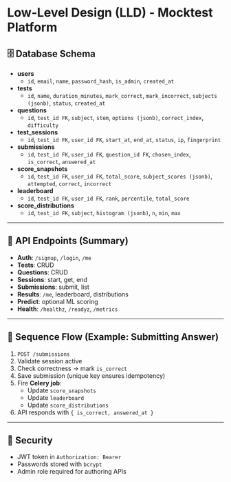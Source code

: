 # Low-Level Design (LLD) - Mocktest Platform

## 🗄️ Database Schema

- **users**
  - `id`, `email`, `name`, `password_hash`, `is_admin`, `created_at`
- **tests**
  - `id`, `name`, `duration_minutes`, `mark_correct`, `mark_incorrect`, `subjects (jsonb)`, `status`, `created_at`
- **questions**
  - `id`, `test_id FK`, `subject`, `stem`, `options (jsonb)`, `correct_index`, `difficulty`
- **test_sessions**
  - `id`, `test_id FK`, `user_id FK`, `start_at`, `end_at`, `status`, `ip`, `fingerprint`
- **submissions**
  - `id`, `test_id FK`, `user_id FK`, `question_id FK`, `chosen_index`, `is_correct`, `answered_at`
- **score_snapshots**
  - `id`, `test_id FK`, `user_id FK`, `total_score`, `subject_scores (jsonb)`, `attempted`, `correct`, `incorrect`
- **leaderboard**
  - `id`, `test_id FK`, `user_id FK`, `rank`, `percentile`, `total_score`
- **score_distributions**
  - `id`, `test_id FK`, `subject`, `histogram (jsonb)`, `n`, `min`, `max`

---

## 📡 API Endpoints (Summary)

- **Auth**: `/signup`, `/login`, `/me`
- **Tests**: CRUD
- **Questions**: CRUD
- **Sessions**: start, get, end
- **Submissions**: submit, list
- **Results**: `/me`, leaderboard, distributions
- **Predict**: optional ML scoring
- **Health**: `/healthz`, `/readyz`, `/metrics`

---

## 🔄 Sequence Flow (Example: Submitting Answer)

1. `POST /submissions`
2. Validate session active
3. Check correctness → mark `is_correct`
4. Save submission (unique key ensures idempotency)
5. Fire **Celery job**:
   - Update `score_snapshots`
   - Update `leaderboard`
   - Update `score_distributions`
6. API responds with `{ is_correct, answered_at }`

---

## 🧩 Security
- JWT token in `Authorization: Bearer`
- Passwords stored with `bcrypt`
- Admin role required for authoring APIs
